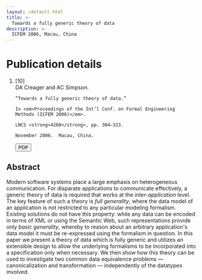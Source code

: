 ```yaml
---
layout: /default.html
title: >-
  Towards a fully generic theory of data
description: >-
  ICFEM 2006, Macau, China
---
```


# Publication details

<ol class="publications">
<li class="reference">
  <div class="citation_number">[10]</div>
  <div class="citation">
    DA Creager and AC Simpson.

    “Towards a fully generic theory of data.”

    In <em>Proceedings of the Int’l Conf. on Formal Engineering
    Methods (ICFEM 2006)</em>.

    LNCS <strong>4260</strong>, pp. 304–323.

    November 2006.  Macau, China.
  </div>

  <div class="downloads">
    <a href="gentheory.pdf">
    <button type="button" class="btn btn-primary">
      <span class="glyphicon glyphicon-download"></span> PDF
    </button>
    </a>
  </div>
</li>
</ol>

## Abstract

Modern software systems place a large emphasis on heterogeneous
communication.  For disparate applications to communicate effectively,
a generic theory of data is required that works at the
*inter-application* level.  The key feature of such a theory is *full
generality*, where the data model of an application is not restricted
to any particular modeling formalism.  Existing solutions do not have
this property: while any data can be encoded in terms of XML or using
the Semantic Web, such representations provide only *basic
generality*, whereby to reason about an arbitrary application's data
model it must be re-expressed using the formalism in question.  In
this paper we present a theory of data which is fully generic and
utilizes an extensible design to allow the underlying formalisms to be
incorporated into a specification only when necessary.  We then show
how this theory can be used to investigate two common data equivalence
problems — canonicalization and transformation — independently of the
datatypes involved.
